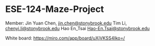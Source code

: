 # ESE-124-Maze-Project

Member:
Jin Yuan Chen, jin.chen@stonybrook.edu
Tim Li,        chenyi.li@stonybrook.edu
Hao En_Tsai    Hao-En.Tsai@stonybrook.edu

White board:
https://miro.com/app/board/uXjVKSS4Iko=/
